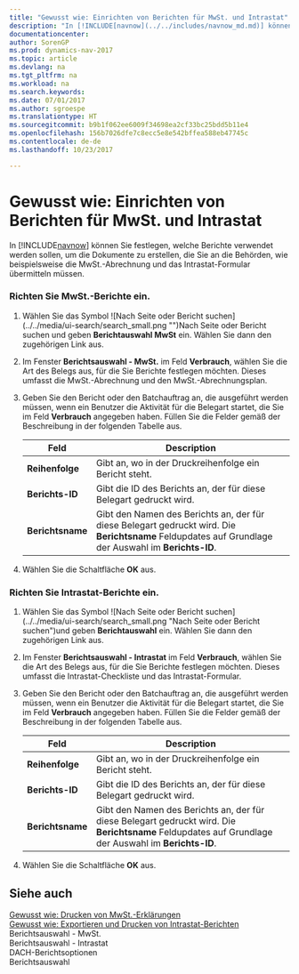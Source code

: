 ```yaml
---
title: "Gewusst wie: Einrichten von Berichten für MwSt. und Intrastat"
description: "In [!INCLUDE[navnow](../../includes/navnow_md.md)] können Sie festlegen, welche Berichte verwendet werden sollen, um die Dokumente zu erstellen, die Sie an die Behörden, wie beispielsweise die MwSt.-Abrechnung und das Intrastat-Formular übermitteln müssen."
documentationcenter: 
author: SorenGP
ms.prod: dynamics-nav-2017
ms.topic: article
ms.devlang: na
ms.tgt_pltfrm: na
ms.workload: na
ms.search.keywords: 
ms.date: 07/01/2017
ms.author: sgroespe
ms.translationtype: HT
ms.sourcegitcommit: b9b1f062ee6009f34698ea2cf33bc25bdd5b11e4
ms.openlocfilehash: 156b7026dfe7c8ecc5e8e542bffea588eb47745c
ms.contentlocale: de-de
ms.lasthandoff: 10/23/2017

---
```

# <a name="how-to-set-up-reports-for-vat-and-intrastat"></a>Gewusst wie: Einrichten von Berichten für MwSt. und Intrastat
In [!INCLUDE[navnow](../../includes/navnow_md.md)] können Sie festlegen, welche Berichte verwendet werden sollen, um die Dokumente zu erstellen, die Sie an die Behörden, wie beispielsweise die MwSt.-Abrechnung und das Intrastat-Formular übermitteln müssen.  

### <a name="to-set-up-reports-for-vat"></a>Richten Sie MwSt.-Berichte ein.  

1.  Wählen Sie das Symbol ![Nach Seite oder Bericht suchen] (../../media/ui-search/search_small.png "")Nach Seite oder Bericht suchen und geben **Berichtauswahl MwSt** ein. Wählen Sie dann den zugehörigen Link aus.  

2.  Im Fenster **Berichtsauswahl - MwSt.** im Feld **Verbrauch**, wählen Sie die Art des Belegs aus, für die Sie Berichte festlegen möchten. Dieses umfasst die MwSt.-Abrechnung und den MwSt.-Abrechnungsplan.  

3.  Geben Sie den Bericht oder den Batchauftrag an, die ausgeführt werden müssen, wenn ein Benutzer die Aktivität für die Belegart startet, die Sie im Feld **Verbrauch** angegeben haben. Füllen Sie die Felder gemäß der Beschreibung in der folgenden Tabelle aus.  

    |Feld|Description|  
    |---------------------------------|---------------------------------------|  
    |**Reihenfolge**|Gibt an, wo in der Druckreihenfolge ein Bericht steht.|  
    |**Berichts-ID**|Gibt die ID des Berichts an, der für diese Belegart gedruckt wird.|  
    |**Berichtsname**|Gibt den Namen des Berichts an, der für diese Belegart gedruckt wird. Die **Berichtsname** Feldupdates auf Grundlage der Auswahl im **Berichts-ID**.|  

4.  Wählen Sie die Schaltfläche **OK** aus.  

### <a name="to-set-up-reports-for-intrastat"></a>Richten Sie Intrastat-Berichte ein.  

1.  Wählen Sie das Symbol ![Nach Seite oder Bericht suchen] (../../media/ui-search/search_small.png "Nach Seite oder Bericht suchen")und geben **Berichtauswahl** ein. Wählen Sie dann den zugehörigen Link aus.  

2.  Im Fenster **Berichtsauswahl - Intrastat** im Feld **Verbrauch**, wählen Sie die Art des Belegs aus, für die Sie Berichte festlegen möchten. Dieses umfasst die Intrastat-Checkliste und das Intrastat-Formular.  

3.  Geben Sie den Bericht oder den Batchauftrag an, die ausgeführt werden müssen, wenn ein Benutzer die Aktivität für die Belegart startet, die Sie im Feld **Verbrauch** angegeben haben. Füllen Sie die Felder gemäß der Beschreibung in der folgenden Tabelle aus.  

    |Feld|Description|  
    |---------------------------------|---------------------------------------|  
    |**Reihenfolge**|Gibt an, wo in der Druckreihenfolge ein Bericht steht.|  
    |**Berichts-ID**|Gibt die ID des Berichts an, der für diese Belegart gedruckt wird.|  
    |**Berichtsname**|Gibt den Namen des Berichts an, der für diese Belegart gedruckt wird. Die **Berichtsname** Feldupdates auf Grundlage der Auswahl im **Berichts-ID**.|  

4.  Wählen Sie die Schaltfläche **OK** aus.  

## <a name="see-also"></a>Siehe auch  
 [Gewusst wie: Drucken von MwSt.-Erklärungen](../UnitedKingdom/how-to-print-vat-reports.md)   
 [Gewusst wie: Exportieren und Drucken von Intrastat-Berichten](how-to-export-and-print-intrastat-reports.md)   
 Berichtsauswahl - MwSt.   
 Berichtsauswahl - Intrastat   
 DACH-Berichtsoptionen   
 Berichtsauswahl

